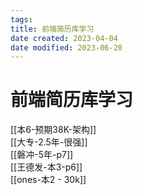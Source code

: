 ```yaml
---
tags:
title: 前端简历库学习
date created: 2023-04-04
date modified: 2023-06-20
---
```


# 前端简历库学习

[[本6-预期38K-架构]]  
[[大专-2.5年-很强]]  
[[磐冲-5年-p7]]  
[[王德发-本3-p6]]  
[[ones-本2 - 30k]]
